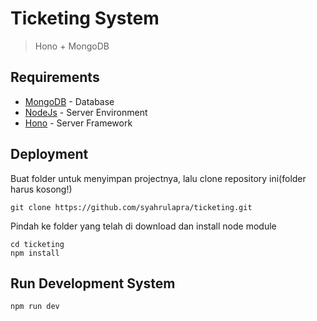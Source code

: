 # Ticketing System
> Hono + MongoDB

## Requirements
- [MongoDB](https://www.mongodb.com/) - Database
- [NodeJs](https://nodejs.org/en/) - Server Environment
- [Hono](https://hono.dev/) - Server Framework

## Deployment
Buat folder untuk menyimpan projectnya, lalu clone repository ini(folder harus kosong!)
```
git clone https://github.com/syahrulapra/ticketing.git
```

Pindah ke folder yang telah di download dan install node module
```
cd ticketing
npm install
``` 

## Run Development System
```sh
npm run dev
```
